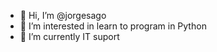 - 👋 Hi, I’m @jorgesago
- 👀 I’m interested in learn to program in Python
- 🌱 I’m currently IT suport

<!---
jorgesago/jorgesago is a ✨ special ✨ repository because its `README.md` (this file) appears on your GitHub profile.
You can click the Preview link to take a look at your changes.
--->
